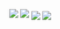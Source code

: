 <div>
  <img src="https://github-readme-stats.vercel.app/api/wakatime?username=quacksire&show_icons=true&theme=transparent&hide_border=true&compact=true" />
<img src="https://github-readme-stats.vercel.app/api?username=quacksire&show_icons=true&theme=transparent&hide_border=true" />
<img align="center" src="https://github-readme-stats.vercel.app/api/top-langs/?username=quacksire&layout=compact&theme=transparent&hide_border=true&hide=html&exclude_repo=caltrans-cameras" />
  <img align="center" src="https://lanyard.cnrad.dev/api/569910296303632414?animated=true&bg=FF000000" />
</div>
<!--<a href="https://discord.com/users/569910296303632414">
  <iframe align="center" src="https://connect.cidercollective.dev/relay/widget/2FWF8k6PWLOoRt5sXIMGxhXIa7DoC2" />
</a>


<!--
**child-duckling/child-duckling** is a ✨ _special_ ✨ repository because its `README.md` (this file) appears on your GitHub profile.

Here are some ideas to get you started:

- 🔭 I’m currently working on ...
- 🌱 I’m currently learning ...
- 👯 I’m looking to collaborate on ...
- 🤔 I’m looking for help with ...
- 💬 Ask me about ...
- 📫 How to reach me: ...
- 😄 Pronouns: ...
- ⚡ Fun fact: ...
-->
